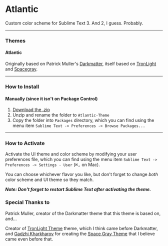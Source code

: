 # Atlantic

Custom color scheme for Sublime Text 3. And 2, I guess. Probably.

***

### Themes

#### Atlantic

Originally based on Patrick Muller's [Darkmatter](https://github.com/patrickemuller/Sublime-Darkmatter-Theme), itself based on [TronLight](http://colorsublime.com/theme/TronLight) and [Spacegray](https://github.com/kkga/spacegray).

***

### How to Install

#### Manually (since it isn't on Package Control)

1. [Download the .zip](https://github.com/charlesharries/Atlantic-Theme/archive/master.zip)
2. Unzip and rename the folder to `Atlantic-Theme`
3. Copy the folder into `Packages` directory, which you can find using the menu item `Sublime Text -> Preferences -> Browse Packages...`

***

### How to Activate

Activate the UI theme and color scheme by modifying your user preferences file, which you can find using the menu item `Sublime Text -> Preferences -> Settings - User` (<kbd>⌘</kbd><kbd>,</kbd> on Mac).

You can choose whichever flavor you like, but don't forget to change *both* color scheme and UI theme so they match.

***Note: Don't forget to restart Sublime Text after activating the theme.***

### Special Thanks to

Patrick Muller, creator of the Darkmatter theme that this theme is based on, and...

Creator of [TronLight Theme](http://colorsublime.com/theme/TronLight) theme, which I think came before Darkmatter, and [Gadzhi Kharkharov](https://github.com/kkga) for creating the [Space Gray Theme](https://github.com/kkga/spacegray) that I believe came even before that.
